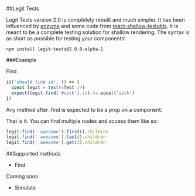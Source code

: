 ##Legit Tests

Legit Tests version 2.0 is completely rebuilt and much simpler. It has been influenced by [enzyme](https://github.com/airbnb/enzyme) and some code from [react-shallow-testutils](https://github.com/sheepsteak/react-shallow-testutils). It is meant to be a complete testing solution for shallow rendering. The syntax is as short as possible for testing your components!

```
npm install legit-tests@2.0.0-alpha-1
```

###Example

Find

```js
it('should find id', () => {
  const legit = test(<Test />)
  expect(legit.find('#sick').id).to.equal('sick')
})

```

Any method after .find is expected to be a prop on a component.

That is it. You can find multiple nodes and access them like so:

```js
legit.find('.awesome').first().children
legit.find('.awesome').last().children
legit.find('.awesome').get(3).children
```


##Supported methods

- Find

Coming soon

- Simulate